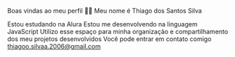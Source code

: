 Boas vindas ao meu perfil 💙💙
Meu nome é Thiago dos Santos Silva

Estou estudando na Alura
Estou me desenvolvendo na linguagem JavaScript
Utilizo esse espaço para minha organização e compartilhamento dos meu projetos desenvolvidos
Você pode entrar em contato comigo
thiagoo.silvaa.2006@gmail.com
